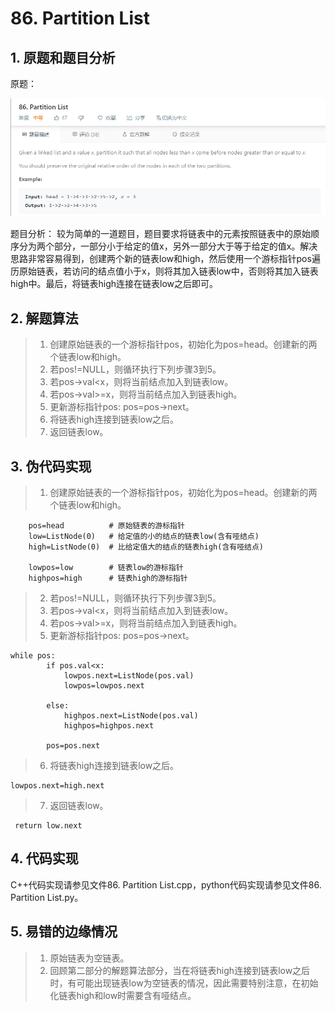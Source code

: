 # 86. Partition List

## 1.  原题和题目分析

原题：

![avatar](https://github.com/Happyxianyueveryday/Leetcode-Notebook/blob/master/Linked%20List/86.%20Partition%20List/QQ%E6%88%AA%E5%9B%BE20190223193203.png)

题目分析：
较为简单的一道题目，题目要求将链表中的元素按照链表中的原始顺序分为两个部分，一部分小于给定的值x，另外一部分大于等于给定的值x。解决思路非常容易得到，创建两个新的链表low和high，然后使用一个游标指针pos遍历原始链表，若访问的结点值小于x，则将其加入链表low中，否则将其加入链表high中。最后，将链表high连接在链表low之后即可。

## 2. 解题算法

> 1. 创建原始链表的一个游标指针pos，初始化为pos=head。创建新的两个链表low和high。
> 2. 若pos!=NULL，则循环执行下列步骤3到5。
> 3. 若pos->val<x，则将当前结点加入到链表low。
> 4. 若pos->val>=x，则将当前结点加入到链表high。
> 5. 更新游标指针pos: pos=pos->next。
> 6. 将链表high连接到链表low之后。
> 7. 返回链表low。

## 3. 伪代码实现
> 1. 创建原始链表的一个游标指针pos，初始化为pos=head。创建新的两个链表low和high。

        pos=head          # 原始链表的游标指针
        low=ListNode(0)   # 给定值的小的结点的链表low(含有哑结点)
        high=ListNode(0)  # 比给定值大的结点的链表high(含有哑结点)

        lowpos=low        # 链表low的游标指针
        highpos=high      # 链表high的游标指针

> 2. 若pos!=NULL，则循环执行下列步骤3到5。
> 3. 若pos->val<x，则将当前结点加入到链表low。
> 4. 若pos->val>=x，则将当前结点加入到链表high。
> 5. 更新游标指针pos: pos=pos->next。

    while pos:
            if pos.val<x:
                lowpos.next=ListNode(pos.val)
                lowpos=lowpos.next
            
            else:
                highpos.next=ListNode(pos.val)
                highpos=highpos.next
            
            pos=pos.next
            
> 6. 将链表high连接到链表low之后。

    lowpos.next=high.next

> 7. 返回链表low。

     return low.next
     
## 4. 代码实现
C++代码实现请参见文件86. Partition List.cpp，python代码实现请参见文件86. Partition List.py。

## 5. 易错的边缘情况
> 1. 原始链表为空链表。
> 2. 回顾第二部分的解题算法部分，当在将链表high连接到链表low之后时，有可能出现链表low为空链表的情况，因此需要特别注意，在初始化链表high和low时需要含有哑结点。

